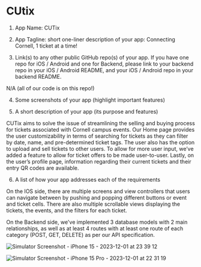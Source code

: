 # CUtix
1. App Name: CUTix
2. App Tagline: short one-liner description of your app: 
Connecting Cornell, 1 ticket at a time!

3. Link(s) to any other public GitHub repo(s) of your app. If you have one repo for iOS / Android and one for Backend, please link to your backend repo in your iOS / Android README, and your iOS / Android repo in your backend README.

N/A (all of our code is on this repo!)

4. Some screenshots of your app (highlight important features)


5. A short description of your app (its purpose and features)

CUTix aims to solve the issue of streamlining the selling and buying process for tickets associated with Cornell campus events. Our Home page provides the user customizability in terms of searching for tickets as they can filter by date, name, and pre-determined ticket tags. The user also has the option to upload and sell tickets to other users. To allow for more user input, we’ve added a feature to allow for ticket offers to be made user-to-user. Lastly, on the user’s profile page, information regarding their current tickets and their entry QR codes are available. 


6. A list of how your app addresses each of the requirements

On the IOS side, there are multiple screens and view controllers that users can navigate between by pushing and popping different buttons or event and ticket cells. There are also multiple scrollable views displaying the tickets, the events, and the filters for each ticket. 

On the Backend side, we've implemented 3 database models with 2 main relationships, 
as well as at least 4 routes with at least one route of 
each category (POST, GET, DELETE) as per our API specification. 

![Simulator Screenshot - iPhone 15 - 2023-12-01 at 23 39 12](https://github.com/belle-hu/CUtix/assets/104234383/ff5c0675-f199-4dc8-a011-f7e37b7d2bd8)

![Simulator Screenshot - iPhone 15 Pro - 2023-12-01 at 22 31 19](https://github.com/belle-hu/CUtix/assets/104234383/26adc81f-fff4-4c43-ae3e-42305232ed49)

